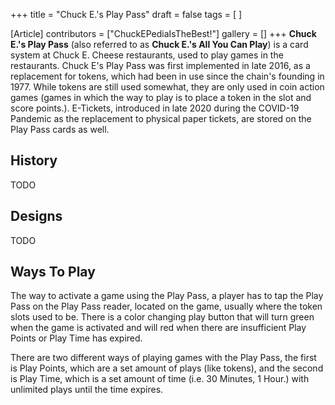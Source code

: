 +++
title = "Chuck E.'s Play Pass"
draft = false
tags = [ ]

[Article]
contributors = ["ChuckEPediaIsTheBest!"]
gallery = []
+++
**Chuck E.'s Play Pass** (also referred to as **Chuck E.'s All You Can Play**) is a card system at Chuck E. Cheese restaurants, used to play games in the restaurants. Chuck E's Play Pass was first implemented in late 2016, as a replacement for tokens, which had been in use since the chain's founding in 1977. While tokens are still used somewhat, they are only used in coin action games (games in which the way to play is to place a token in the slot and score points.). E-Tickets, introduced in late 2020 during the COVID-19 Pandemic as the replacement to physical paper tickets, are stored on the Play Pass cards as well.

## History ##
TODO

## Designs ##
TODO

## Ways To Play ##
The way to activate a game using the Play Pass, a player has to tap the Play Pass on the Play Pass reader, located on the game, usually where the token slots used to be. There is a color changing play button that will turn green when the game is activated and will red when there are insufficient Play Points or Play Time has expired.

There are two different ways of playing games with the Play Pass, the first is Play Points, which are a set amount of plays (like tokens), and the second is Play Time, which is a set amount of time (i.e. 30 Minutes, 1 Hour.) with unlimited plays until the time expires.